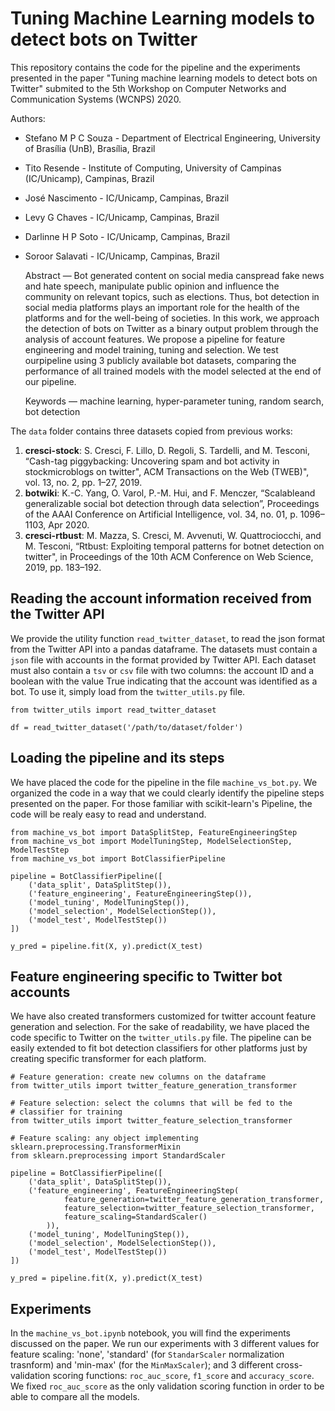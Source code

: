 # Tuning Machine Learning models to detect bots on Twitter
This repository contains the code for the pipeline and the experiments presented in the paper 
"Tuning machine learning models to detect bots on Twitter" submited to the 5th 
Workshop on Computer Networks and Communication Systems (WCNPS) 2020.

Authors:

- Stefano M P C Souza - Department of Electrical Engineering, University of Brasília (UnB), 
  Brasília, Brazil
- Tito Resende - Institute of Computing, University of Campinas (IC/Unicamp), Campinas, Brazil
- José Nascimento - IC/Unicamp, Campinas, Brazil
- Levy G Chaves - IC/Unicamp, Campinas, Brazil
- Darlinne H P Soto - IC/Unicamp, Campinas, Brazil
- Soroor Salavati - IC/Unicamp, Campinas, Brazil


    Abstract — Bot generated content on social media canspread fake news and hate speech, 
    manipulate public opinion and influence the community on relevant topics, such as 
    elections. Thus, bot detection in social media platforms plays an important role for the 
    health of the platforms and for the well-being of societies. In this work, we approach the 
    detection of bots on Twitter as a binary output problem through the analysis of account 
    features. We propose a pipeline for feature engineering and model training, tuning and 
    selection. We test ourpipeline using 3 publicly available bot datasets, comparing the 
    performance of all trained models with the model selected at the end of our pipeline.

    Keywords — machine learning, hyper-parameter tuning, random search, bot detection

The `data` folder contains three datasets copied from previous works:

1. **cresci-stock**: S. Cresci, F. Lillo, D. Regoli, S. Tardelli, and M. Tesconi, “Cash-tag 
piggybacking:  Uncovering spam and bot activity in stockmicroblogs on twitter", ACM 
Transactions on the Web (TWEB)", vol. 13, no. 2, pp. 1–27, 2019.
2. **botwiki**: K.-C. Yang, O. Varol, P.-M. Hui, and F. Menczer, “Scalableand generalizable 
social bot detection through data selection”, Proceedings of the AAAI Conference on Artificial
Intelligence, vol. 34, no. 01, p. 1096–1103, Apr 2020.
4. **cresci-rtbust**: M. Mazza, S. Cresci, M. Avvenuti, W. Quattrociocchi, and M. Tesconi, 
“Rtbust: Exploiting temporal patterns for botnet detection on twitter", in Proceedings of the 
10th ACM Conference on Web Science, 2019, pp. 183–192.

## Reading the account information received from the Twitter API

We provide the utility function `read_twitter_dataset`, to read the json format from the 
Twitter API into a pandas dataframe. The datasets must contain a `json` file with accounts in 
the format provided by Twitter API. Each dataset must also contain a `tsv` or `csv` file with 
two columns: the account ID and a boolean with the value True indicating that the account was 
identified as a bot. To use it, simply load from the `twitter_utils.py` file.

```{python}
from twitter_utils import read_twitter_dataset

df = read_twitter_dataset('/path/to/dataset/folder')
```

## Loading the pipeline and its steps

We have placed the code for the pipeline in the file `machine_vs_bot.py`. We organized the code 
in a way that we could clearly identify the pipeline steps presented on the paper. For those 
familiar with scikit-learn's Pipeline, the code will be realy easy to read and understand.

```{python}
from machine_vs_bot import DataSplitStep, FeatureEngineeringStep
from machine_vs_bot import ModelTuningStep, ModelSelectionStep, ModelTestStep
from machine_vs_bot import BotClassifierPipeline

pipeline = BotClassifierPipeline([
    ('data_split', DataSplitStep()),
    ('feature_engineering', FeatureEngineeringStep()),
    ('model_tuning', ModelTuningStep()),
    ('model_selection', ModelSelectionStep()),
    ('model_test', ModelTestStep())
])

y_pred = pipeline.fit(X, y).predict(X_test)
```


## Feature engineering specific to Twitter bot accounts

We have also created transformers customized for twitter account feature generation and 
selection. For the sake of readability, we have placed the code specific to Twitter on the 
`twitter_utils.py` file. The pipeline can be easily extended to fit bot detection classifiers
for other platforms just by creating specific transformer for each platform.

```{python}
# Feature generation: create new columns on the dataframe
from twitter_utils import twitter_feature_generation_transformer

# Feature selection: select the columns that will be fed to the
# classifier for training
from twitter_utils import twitter_feature_selection_transformer

# Feature scaling: any object implementing sklearn.preprocessing.TransformerMixin
from sklearn.preprocessing import StandardScaler

pipeline = BotClassifierPipeline([
    ('data_split', DataSplitStep()),
    ('feature_engineering', FeatureEngineeringStep(
            feature_generation=twitter_feature_generation_transformer,
            feature_selection=twitter_feature_selection_transformer,
            feature_scaling=StandardScaler()
        )),
    ('model_tuning', ModelTuningStep()),
    ('model_selection', ModelSelectionStep()),
    ('model_test', ModelTestStep())
])

y_pred = pipeline.fit(X, y).predict(X_test)
```
## Experiments

In the `machine_vs_bot.ipynb` notebook, you will find the experiments discussed on the paper. 
We run our experiments with 3 different values for feature scaling: 'none', 'standard' (for 
`StandarScaler` normalization trasnform) and 'min-max' (for the `MinMaxScaler`); and 3 
different cross-validation scoring functions: `roc_auc_score`, `f1_score` and `accuracy_score`. 
We fixed `roc_auc_score` as the only validation scoring function in order to be able to compare 
all the models.

